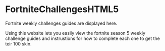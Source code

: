 # FortniteChallengesHTML5
Fortnite weekly challenges guides are displayed here.

Using this website lets you easily view the fortnite season 5 weekly challenge guides and instrustions for how to complete each one
to get the teir 100 skin.
